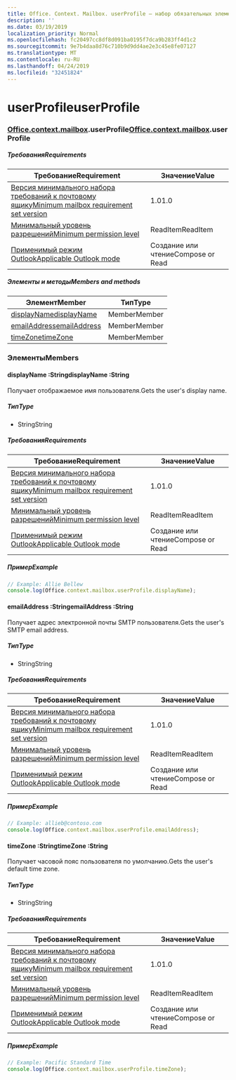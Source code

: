 ```yaml
---
title: Office. Context. Mailbox. userProfile — набор обязательных элементов 1,5
description: ''
ms.date: 03/19/2019
localization_priority: Normal
ms.openlocfilehash: fc20497cc8df8d091ba0195f7dca9b283ff4d1c2
ms.sourcegitcommit: 9e7b4daa8d76c710b9d9dd4ae2e3c45e8fe07127
ms.translationtype: MT
ms.contentlocale: ru-RU
ms.lasthandoff: 04/24/2019
ms.locfileid: "32451824"
---
```

# <a name="userprofile"></a><span data-ttu-id="bdec1-102">userProfile</span><span class="sxs-lookup"><span data-stu-id="bdec1-102">userProfile</span></span>

### <a name="officeofficemdcontextofficecontextmdmailboxofficecontextmailboxmduserprofile"></a><span data-ttu-id="bdec1-103">[Office](Office.md)[.context](Office.context.md)[.mailbox](Office.context.mailbox.md).userProfile</span><span class="sxs-lookup"><span data-stu-id="bdec1-103">[Office](Office.md)[.context](Office.context.md)[.mailbox](Office.context.mailbox.md).userProfile</span></span>

##### <a name="requirements"></a><span data-ttu-id="bdec1-104">Требования</span><span class="sxs-lookup"><span data-stu-id="bdec1-104">Requirements</span></span>

|<span data-ttu-id="bdec1-105">Требование</span><span class="sxs-lookup"><span data-stu-id="bdec1-105">Requirement</span></span>| <span data-ttu-id="bdec1-106">Значение</span><span class="sxs-lookup"><span data-stu-id="bdec1-106">Value</span></span>|
|---|---|
|[<span data-ttu-id="bdec1-107">Версия минимального набора требований к почтовому ящику</span><span class="sxs-lookup"><span data-stu-id="bdec1-107">Minimum mailbox requirement set version</span></span>](/office/dev/add-ins/reference/requirement-sets/outlook-api-requirement-sets)| <span data-ttu-id="bdec1-108">1.0</span><span class="sxs-lookup"><span data-stu-id="bdec1-108">1.0</span></span>|
|[<span data-ttu-id="bdec1-109">Минимальный уровень разрешений</span><span class="sxs-lookup"><span data-stu-id="bdec1-109">Minimum permission level</span></span>](/outlook/add-ins/understanding-outlook-add-in-permissions)| <span data-ttu-id="bdec1-110">ReadItem</span><span class="sxs-lookup"><span data-stu-id="bdec1-110">ReadItem</span></span>|
|[<span data-ttu-id="bdec1-111">Применимый режим Outlook</span><span class="sxs-lookup"><span data-stu-id="bdec1-111">Applicable Outlook mode</span></span>](/outlook/add-ins/#extension-points)| <span data-ttu-id="bdec1-112">Создание или чтение</span><span class="sxs-lookup"><span data-stu-id="bdec1-112">Compose or Read</span></span>|

##### <a name="members-and-methods"></a><span data-ttu-id="bdec1-113">Элементы и методы</span><span class="sxs-lookup"><span data-stu-id="bdec1-113">Members and methods</span></span>

| <span data-ttu-id="bdec1-114">Элемент</span><span class="sxs-lookup"><span data-stu-id="bdec1-114">Member</span></span> | <span data-ttu-id="bdec1-115">Тип</span><span class="sxs-lookup"><span data-stu-id="bdec1-115">Type</span></span> |
|--------|------|
| [<span data-ttu-id="bdec1-116">displayName</span><span class="sxs-lookup"><span data-stu-id="bdec1-116">displayName</span></span>](#displayname-string) | <span data-ttu-id="bdec1-117">Member</span><span class="sxs-lookup"><span data-stu-id="bdec1-117">Member</span></span> |
| [<span data-ttu-id="bdec1-118">emailAddress</span><span class="sxs-lookup"><span data-stu-id="bdec1-118">emailAddress</span></span>](#emailaddress-string) | <span data-ttu-id="bdec1-119">Member</span><span class="sxs-lookup"><span data-stu-id="bdec1-119">Member</span></span> |
| [<span data-ttu-id="bdec1-120">timeZone</span><span class="sxs-lookup"><span data-stu-id="bdec1-120">timeZone</span></span>](#timezone-string) | <span data-ttu-id="bdec1-121">Member</span><span class="sxs-lookup"><span data-stu-id="bdec1-121">Member</span></span> |

### <a name="members"></a><span data-ttu-id="bdec1-122">Элементы</span><span class="sxs-lookup"><span data-stu-id="bdec1-122">Members</span></span>

####  <a name="displayname-string"></a><span data-ttu-id="bdec1-123">displayName :String</span><span class="sxs-lookup"><span data-stu-id="bdec1-123">displayName :String</span></span>

<span data-ttu-id="bdec1-124">Получает отображаемое имя пользователя.</span><span class="sxs-lookup"><span data-stu-id="bdec1-124">Gets the user's display name.</span></span>

##### <a name="type"></a><span data-ttu-id="bdec1-125">Тип</span><span class="sxs-lookup"><span data-stu-id="bdec1-125">Type</span></span>

*   <span data-ttu-id="bdec1-126">String</span><span class="sxs-lookup"><span data-stu-id="bdec1-126">String</span></span>

##### <a name="requirements"></a><span data-ttu-id="bdec1-127">Требования</span><span class="sxs-lookup"><span data-stu-id="bdec1-127">Requirements</span></span>

|<span data-ttu-id="bdec1-128">Требование</span><span class="sxs-lookup"><span data-stu-id="bdec1-128">Requirement</span></span>| <span data-ttu-id="bdec1-129">Значение</span><span class="sxs-lookup"><span data-stu-id="bdec1-129">Value</span></span>|
|---|---|
|[<span data-ttu-id="bdec1-130">Версия минимального набора требований к почтовому ящику</span><span class="sxs-lookup"><span data-stu-id="bdec1-130">Minimum mailbox requirement set version</span></span>](/office/dev/add-ins/reference/requirement-sets/outlook-api-requirement-sets)| <span data-ttu-id="bdec1-131">1.0</span><span class="sxs-lookup"><span data-stu-id="bdec1-131">1.0</span></span>|
|[<span data-ttu-id="bdec1-132">Минимальный уровень разрешений</span><span class="sxs-lookup"><span data-stu-id="bdec1-132">Minimum permission level</span></span>](/outlook/add-ins/understanding-outlook-add-in-permissions)| <span data-ttu-id="bdec1-133">ReadItem</span><span class="sxs-lookup"><span data-stu-id="bdec1-133">ReadItem</span></span>|
|[<span data-ttu-id="bdec1-134">Применимый режим Outlook</span><span class="sxs-lookup"><span data-stu-id="bdec1-134">Applicable Outlook mode</span></span>](/outlook/add-ins/#extension-points)| <span data-ttu-id="bdec1-135">Создание или чтение</span><span class="sxs-lookup"><span data-stu-id="bdec1-135">Compose or Read</span></span>|

##### <a name="example"></a><span data-ttu-id="bdec1-136">Пример</span><span class="sxs-lookup"><span data-stu-id="bdec1-136">Example</span></span>

```javascript
// Example: Allie Bellew
console.log(Office.context.mailbox.userProfile.displayName);
```

####  <a name="emailaddress-string"></a><span data-ttu-id="bdec1-137">emailAddress :String</span><span class="sxs-lookup"><span data-stu-id="bdec1-137">emailAddress :String</span></span>

<span data-ttu-id="bdec1-138">Получает адрес электронной почты SMTP пользователя.</span><span class="sxs-lookup"><span data-stu-id="bdec1-138">Gets the user's SMTP email address.</span></span>

##### <a name="type"></a><span data-ttu-id="bdec1-139">Тип</span><span class="sxs-lookup"><span data-stu-id="bdec1-139">Type</span></span>

*   <span data-ttu-id="bdec1-140">String</span><span class="sxs-lookup"><span data-stu-id="bdec1-140">String</span></span>

##### <a name="requirements"></a><span data-ttu-id="bdec1-141">Требования</span><span class="sxs-lookup"><span data-stu-id="bdec1-141">Requirements</span></span>

|<span data-ttu-id="bdec1-142">Требование</span><span class="sxs-lookup"><span data-stu-id="bdec1-142">Requirement</span></span>| <span data-ttu-id="bdec1-143">Значение</span><span class="sxs-lookup"><span data-stu-id="bdec1-143">Value</span></span>|
|---|---|
|[<span data-ttu-id="bdec1-144">Версия минимального набора требований к почтовому ящику</span><span class="sxs-lookup"><span data-stu-id="bdec1-144">Minimum mailbox requirement set version</span></span>](/office/dev/add-ins/reference/requirement-sets/outlook-api-requirement-sets)| <span data-ttu-id="bdec1-145">1.0</span><span class="sxs-lookup"><span data-stu-id="bdec1-145">1.0</span></span>|
|[<span data-ttu-id="bdec1-146">Минимальный уровень разрешений</span><span class="sxs-lookup"><span data-stu-id="bdec1-146">Minimum permission level</span></span>](/outlook/add-ins/understanding-outlook-add-in-permissions)| <span data-ttu-id="bdec1-147">ReadItem</span><span class="sxs-lookup"><span data-stu-id="bdec1-147">ReadItem</span></span>|
|[<span data-ttu-id="bdec1-148">Применимый режим Outlook</span><span class="sxs-lookup"><span data-stu-id="bdec1-148">Applicable Outlook mode</span></span>](/outlook/add-ins/#extension-points)| <span data-ttu-id="bdec1-149">Создание или чтение</span><span class="sxs-lookup"><span data-stu-id="bdec1-149">Compose or Read</span></span>|

##### <a name="example"></a><span data-ttu-id="bdec1-150">Пример</span><span class="sxs-lookup"><span data-stu-id="bdec1-150">Example</span></span>

```javascript
// Example: allieb@contoso.com
console.log(Office.context.mailbox.userProfile.emailAddress);
```

####  <a name="timezone-string"></a><span data-ttu-id="bdec1-151">timeZone :String</span><span class="sxs-lookup"><span data-stu-id="bdec1-151">timeZone :String</span></span>

<span data-ttu-id="bdec1-152">Получает часовой пояс пользователя по умолчанию.</span><span class="sxs-lookup"><span data-stu-id="bdec1-152">Gets the user's default time zone.</span></span>

##### <a name="type"></a><span data-ttu-id="bdec1-153">Тип</span><span class="sxs-lookup"><span data-stu-id="bdec1-153">Type</span></span>

*   <span data-ttu-id="bdec1-154">String</span><span class="sxs-lookup"><span data-stu-id="bdec1-154">String</span></span>

##### <a name="requirements"></a><span data-ttu-id="bdec1-155">Требования</span><span class="sxs-lookup"><span data-stu-id="bdec1-155">Requirements</span></span>

|<span data-ttu-id="bdec1-156">Требование</span><span class="sxs-lookup"><span data-stu-id="bdec1-156">Requirement</span></span>| <span data-ttu-id="bdec1-157">Значение</span><span class="sxs-lookup"><span data-stu-id="bdec1-157">Value</span></span>|
|---|---|
|[<span data-ttu-id="bdec1-158">Версия минимального набора требований к почтовому ящику</span><span class="sxs-lookup"><span data-stu-id="bdec1-158">Minimum mailbox requirement set version</span></span>](/office/dev/add-ins/reference/requirement-sets/outlook-api-requirement-sets)| <span data-ttu-id="bdec1-159">1.0</span><span class="sxs-lookup"><span data-stu-id="bdec1-159">1.0</span></span>|
|[<span data-ttu-id="bdec1-160">Минимальный уровень разрешений</span><span class="sxs-lookup"><span data-stu-id="bdec1-160">Minimum permission level</span></span>](/outlook/add-ins/understanding-outlook-add-in-permissions)| <span data-ttu-id="bdec1-161">ReadItem</span><span class="sxs-lookup"><span data-stu-id="bdec1-161">ReadItem</span></span>|
|[<span data-ttu-id="bdec1-162">Применимый режим Outlook</span><span class="sxs-lookup"><span data-stu-id="bdec1-162">Applicable Outlook mode</span></span>](/outlook/add-ins/#extension-points)| <span data-ttu-id="bdec1-163">Создание или чтение</span><span class="sxs-lookup"><span data-stu-id="bdec1-163">Compose or Read</span></span>|

##### <a name="example"></a><span data-ttu-id="bdec1-164">Пример</span><span class="sxs-lookup"><span data-stu-id="bdec1-164">Example</span></span>

```javascript
// Example: Pacific Standard Time
console.log(Office.context.mailbox.userProfile.timeZone);
```
